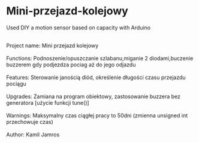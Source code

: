 # Mini-przejazd-kolejowy
Used DIY a motion sensor based on capacity with Arduino


<br> Project name: Mini przejazd kolejowy</br>
<br>Functions: Podnoszenie/opuszczanie szlabanu,miganie 2 diodami,buczenie buzzerem gdy podjezdza pociag aż do jego odjazdu</br>
<br>Features: Sterowanie janością diód, określenie długości czasu przejazdu pociągu</br>
<br>Upgrades: Zamiana na program obiektowy, zastosowanie buzzera bez generatora [użycie funkcji tune()] </br>
<br>Warnings: Maksymalny czas ciągłej pracy to 50dni (zmienna unsigned int przechowuje czas)</br>
<br>Author: Kamil Jamros</br>
